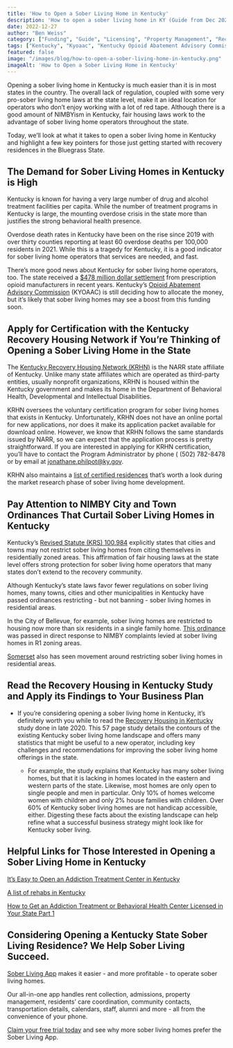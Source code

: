 ```yaml
---
title: 'How to Open a Sober Living Home in Kentucky'
description: 'How to open a sober living home in KY (Guide from Dec 2022). Note: KY regs changed later. Steps & info via Sober Living App blog.'
date: 2022-12-27
author: "Ben Weiss"
category: ["Funding", "Guide", "Licensing", "Property Management", "Recovery Community", "Regulations", "Sober Living Management"]
tags: ["Kentucky", "Kyoaac", "Kentucky Opioid Abatement Advisory Commission", "Kentucky Recovery Housing Network", "Krhn", "Narr", "Nimbyism", "Sp", "Somerset", "Bellevue", "Zoning"]
featured: false
image: "/images/blog/how-to-open-a-sober-living-home-in-kentucky.png"
imageAlt: 'How to Open a Sober Living Home in Kentucky'
---
```


Opening a sober living home in Kentucky is much easier than it is in most states in the country. The overall lack of regulation, coupled with some very pro-sober living home laws at the state level, make it an ideal location for operators who don’t enjoy working with a lot of red tape. Although there is a good amount of NIMBYism in Kentucky, fair housing laws work to the advantage of sober living home operators throughout the state. 

Today, we’ll look at what it takes to open a sober living home in Kentucky and highlight a few key pointers for those just getting started with recovery residences in the Bluegrass State.

## The Demand for Sober Living Homes in Kentucky is High

Kentucky is known for having a very large number of drug and alcohol treatment facilities per capita. While the number of treatment programs in Kentucky is large, the mounting overdose crisis in the state more than justifies the strong behavioral health presence. 

Overdose death rates in Kentucky have been on the rise since 2019 with over thirty counties reporting at least 60 overdose deaths per 100,000 residents in 2021. While this is a tragedy for Kentucky, it is a good indicator for sober living home operators that services are needed, and fast. 

There’s more good news about Kentucky for sober living home operators, too. The state received a [$478 million dollar settlement](<https://www.wtvq.com/kentuckians-call-for-regulations-for-sober-living-facilities/>) from prescription opioid manufacturers in recent years. Kentucky’s [Opioid Abatement Advisory Commission](<https://www.ag.ky.gov/Priorities/Tackling-the-Drug-Epidemic/Pages/Opioid-Abatement-Advisory-Commission-.aspx>) (KYOAAC) is still deciding how to allocate the money, but it’s likely that sober living homes may see a boost from this funding soon. 

## Apply for Certification with the Kentucky Recovery Housing Network if You’re Thinking of Opening a Sober Living Home in the State

The [Kentucky Recovery Housing Network (KRHN)](<https://www.chfs.ky.gov/agencies/dbhdid/Pages/krhn.aspx>) is the NARR state affiliate of Kentucky. Unlike many state affiliates which are operated as third-party entities, usually nonprofit organizations, KRHN is housed within the Kentucky government and makes its home in the Department of Behavioral Health, Developmental and Intellectual Disabilities. 

KRHN oversees the voluntary certification program for sober living homes that exists in Kentucky. Unfortunately, KRHN does not have an online portal for new applications, nor does it make its application packet available for download online. However, we know that KRHN follows the same standards issued by NARR, so we can expect that the application process is pretty straightforward. If you are interested in applying for KRHN certification, you’ll have to contact the Program Administrator by phone ( (502) 782-8478 or by email at jonathane.philpot@ky.gov.

KRHN also maintains a [list of certified residences](<https://dbhdid.ky.gov/dbh/documents/krhn/KRHN-Directory.pdf>) that’s worth a look during the market research phase of sober living home development. 

## Pay Attention to NIMBY City and Town Ordinances That Curtail Sober Living Homes in Kentucky

Kentucky’s [Revised Statute (KRS) 100.984](<https://apps.legislature.ky.gov/law/statutes/statute.aspx?id=26885>) explicitly states that cities and towns may not restrict sober living homes from citing themselves in residentially zoned areas. This affirmation of fair housing laws at the state level offers strong protection for sober living home operators that many states don’t extend to the recovery community.

Although Kentucky’s state laws favor fewer regulations on sober living homes, many towns, cities and other municipalities in Kentucky have passed ordinances restricting - but not banning - sober living homes in residential areas. 

In the City of Bellevue, for example, sober living homes are restricted to housing now more than six residents in a single family home. [This ordinance](<https://bellevueky.org/wp-content/uploads/2022/04/ORDINANCE-2022-03-02-SOBER-LIVING-HOUSES.docx-FINAL.pdf>) was passed in direct response to NIMBY complaints levied at sober living homes in R1 zoning areas. 

[Somerset](<https://www.somerset-kentucky.com/news/sober-living-residences-cause-concern-for-some/article_e0d27478-33a6-11ed-9490-97c5ba2f32bc.html>) also has seen movement around restricting sober living homes in residential areas. 

## Read the Recovery Housing in Kentucky Study and Apply its Findings to Your Business Plan

* If you’re considering opening a sober living home in Kentucky, it’s definitely worth you while to read the [Recovery Housing in Kentucky](<https://kiprc.uky.edu/sites/default/files/2021-06/LandscapeofRecoveryHousinginKentucky_Report_Dec2020.pdf>) study done in late 2020. This 57 page study details the contours of the existing Kentucky sober living home landscape and offers many statistics that might be useful to a new operator, including key challenges and recommendations for improving the sober living home offerings in the state. 

  * For example, the study explains that Kentucky has many sober living homes, but that it is lacking in homes located in the eastern and western parts of the state. Likewise, most homes are only open to single people and men in particular. Only 10% of homes welcome women with children and only 2% house families with children. Over 60% of Kentucky sober living homes are not handicap accessible, either. Digesting these facts about the existing landscape can help refine what a successful business strategy might look like for Kentucky sober living.

## Helpful Links for Those Interested in Opening a Sober Living Home in Kentucky 

[It’s Easy to Open an Addiction Treatment Center in Kentucky ](<https://behavehealth.com/blog/2022/2/10/its-easy-to-open-an-addiction-treatment-center-in-kentucky-heres-how-to-get-it-done>)

[A list of rehabs in Kentucky ](<https://bridge.behavehealth.com/rehabs/kentucky>)

[How to Get an Addiction Treatment or Behavioral Health Center Licensed in Your State Part 1 ](<https://behavehealth.com/blog/2019/9/23/how-to-get-an-addiction-treatment-or-behavioral-health-center-licensed-in-your-statepart-1>)

## Considering Opening a Kentucky State Sober Living Residence? We Help Sober Living Succeed. 

[Sober Living App](<../../../../index.html>) makes it easier - and more profitable - to operate sober living homes. 

Our all-in-one app handles rent collection, admissions, property management, residents’ care coordination, community contacts, transportation details, calendars, staff, alumni and more - all from the convenience of your phone. 

[Claim your free trial today](<https://behavehealth.com/get-started>) and see why more sober living homes prefer the Sober Living App.